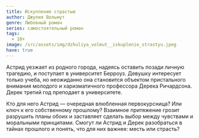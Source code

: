 ```yaml
---
title: Искупление страстью
author: Джулия Вольмут
genre: Любовный роман
series: самостоятельный роман
tags:
  - 18+
image: /src/assets/img/dzhuliya_volmut__iskuplenie_strastyu.jpeg
have: true
---
```

Астрид уезжает из родного города, надеясь оставить позади личную трагедию, и поступает в университет Берроуз. Девушку интересует только учеба, но неожиданно она становится объектом пристального внимания молодого и харизматичного профессора Дерека Ричардсона. Дерек третий год преподает в университете.

Кто для него Астрид — очередная влюбленная первокурсница? Или ключ к его собственному прошлому? Взаимное притяжение грозит разрушить планы обоих и заставляет сделать выбор между чувствами и моральными принципами. Смогут ли Астрид и Дерек разобраться в тайнах прошлого и понять, что для них важнее: месть или страсть?
